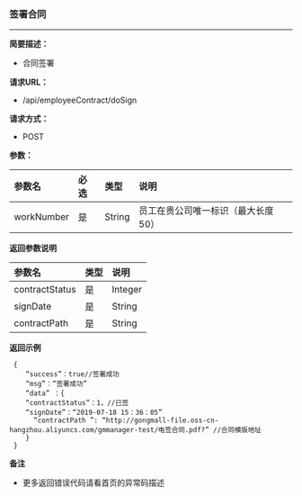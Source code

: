 ### 签署合同

---

**简要描述：**

* 合同签署

**请求URL：**

* /api/employeeContract/doSign

**请求方式：**

* POST

**参数：**

| 参数名 | 必选 | 类型 | 说明 |
| :--- | :--- | :--- | :--- |
| workNumber | 是 | String | 员工在贵公司唯一标识（最大长度50） |

**返回参数说明**

| 参数名 | 类型 | 说明 |
| :--- | :--- | :--- |
| contractStatus | 是 | Integer | 电签状态（0：未签，1：已签） |
| signDate | 是 | String | 电签成功时间\(电签状态为已电签返回此参数，yyyy-MM-dd HH：mm：ss) |
| contractPath | 是 | String | 电签合同pdf地址（如果电签状态为已电签返回此地址） |


**返回示例**

```
 {
    “success”：true//签署成功
    “msg”：“签署成功”  
    “data” ：{
    “contractStatus”：1，//已签
    “signDate”：“2019-07-18 15：36：05”
      “contractPath ”: “http://gongmall-file.oss-cn-hangzhou.aliyuncs.com/gmmanager-test/电签合同.pdf?” //合同模版地址
    }
 }
```

**备注**

* 更多返回错误代码请看首页的异常码描述



